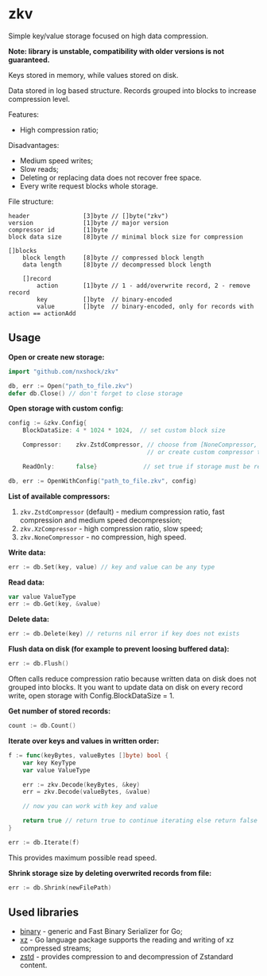 # zkv

Simple key/value storage focused on high data compression.

**Note: library is unstable, compatibility with older versions is not guaranteed.**

Keys stored in memory, while values stored on disk.

Data stored in log based structure. Records grouped into blocks to increase compression level.

Features:
* High compression ratio;

Disadvantages:
* Medium speed writes;
* Slow reads;
* Deleting or replacing data does not recover free space.
* Every write request blocks whole storage.

File structure:
```
header               [3]byte // []byte("zkv")
version              [1]byte // major version
compressor id        [1]byte
block data size      [8]byte // minimal block size for compression

[]blocks
	block length     [8]byte // compressed block length
	data length      [8]byte // decompressed block length

	[]record
		action       [1]byte // 1 - add/overwrite record, 2 - remove record
		key          []byte  // binary-encoded
		value        []byte  // binary-encoded, only for records with action == actionAdd
```

## Usage

**Open or create new storage:**

```go
import "github.com/nxshock/zkv"

db, err := Open("path_to_file.zkv")
defer db.Close() // don't forget to close storage
```

**Open storage with custom config:**

```go
config := &zkv.Config{
	BlockDataSize: 4 * 1024 * 1024,  // set custom block size

	Compressor:    zkv.ZstdCompressor, // choose from [NoneCompressor, XzCompressor, ZstdCompressor]
	                                   // or create custom compressor that match zkv.Compressor interface

	ReadOnly:      false}             // set true if storage must be read only

db, err := OpenWithConfig("path_to_file.zkv", config)
```

**List of available compressors:**

1. `zkv.ZstdCompressor` (default) - medium compression ratio, fast compression and medium speed decompression;
2. `zkv.XzCompressor` - high compression ratio, slow speed;
3. `zkv.NoneCompressor` - no compression, high speed.

**Write data:**

```go
err := db.Set(key, value) // key and value can be any type
```

**Read data:**

```go
var value ValueType
err := db.Get(key, &value)
```

**Delete data:**

```go
err := db.Delete(key) // returns nil error if key does not exists
```

**Flush data on disk (for example to prevent loosing buffered data):**

```go
err := db.Flush()
```

Often calls reduce compression ratio because written data on disk does not grouped into blocks. It you want to update data on disk on every record write, open storage with Config.BlockDataSize = 1.

**Get number of stored records:**

```go
count := db.Count()
```

**Iterate over keys and values in written order:**

```go
f := func(keyBytes, valueBytes []byte) bool {
	var key KeyType
	var value ValueType

	err := zkv.Decode(keyBytes, &key)
	err = zkv.Decode(valueBytes, &value)

	// now you can work with key and value

	return true // return true to continue iterating else return false
}

err := db.Iterate(f)
```

This provides maximum possible read speed.

**Shrink storage size by deleting overwrited records from file:**

```go
err := db.Shrink(newFilePath)
```

## Used libraries

* [binary](https://github.com/kelindar/binary) - generic and Fast Binary Serializer for Go;
* [xz](https://github.com/ulikunitz/xz) - Go language package supports the reading and writing of xz compressed streams;
* [zstd](https://github.com/klauspost/compress/tree/master/zstd) - provides compression to and decompression of Zstandard content.
